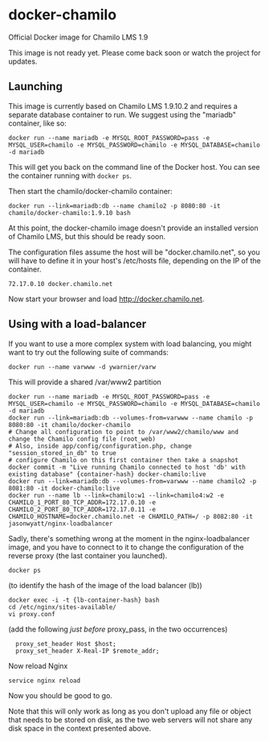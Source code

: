 # docker-chamilo
Official Docker image for Chamilo LMS 1.9

This image is not ready yet. Please come back soon or watch the project for updates.

## Launching

This image is currently based on Chamilo LMS 1.9.10.2 and requires a separate database container to run.
We suggest using the "mariadb" container, like so:

```
docker run --name mariadb -e MYSQL_ROOT_PASSWORD=pass -e MYSQL_USER=chamilo -e MYSQL_PASSWORD=chamilo -e MYSQL_DATABASE=chamilo -d mariadb
```

This will get you back on the command line of the Docker host. You can see the container running with ```docker ps```.

Then start the chamilo/docker-chamilo container:

```
docker run --link=mariadb:db --name chamilo2 -p 8080:80 -it chamilo/docker-chamilo:1.9.10 bash
```

At this point, the docker-chamilo image doesn't provide an installed version of Chamilo LMS, but this should be ready soon.

The configuration files assume the host will be "docker.chamilo.net", so you will have to define it in your host's /etc/hosts file, depending on the IP of the container.

```
72.17.0.10 docker.chamilo.net
```

Now start your browser and load http://docker.chamilo.net.

## Using with a load-balancer

If you want to use a more complex system with load balancing, you might want to try out the following suite of commands:

```
docker run --name varwww -d ywarnier/varw
```

This will provide a shared /var/www2 partition

```
docker run --name mariadb -e MYSQL_ROOT_PASSWORD=pass -e MYSQL_USER=chamilo -e MYSQL_PASSWORD=chamilo -e MYSQL_DATABASE=chamilo -d mariadb
docker run --link=mariadb:db --volumes-from=varwww --name chamilo -p 8080:80 -it chamilo/docker-chamilo
# Change all configuration to point to /var/www2/chamilo/www and change the Chamilo config file (root_web)
# Also, inside app/config/configuration.php, change "session_stored_in_db" to true
# configure Chamilo on this first container then take a snapshot
docker commit -m "Live running Chamilo connected to host 'db' with existing database" {container-hash} docker-chamilo:live
docker run --link=mariadb:db --volumes-from=varwww --name chamilo2 -p 8081:80 -it docker-chamilo:live
docker run --name lb --link=chamilo:w1 --link=chamilo4:w2 -e CHAMILO_1_PORT_80_TCP_ADDR=172.17.0.10 -e CHAMILO_2_PORT_80_TCP_ADDR=172.17.0.11 -e CHAMILO_HOSTNAME=docker.chamilo.net -e CHAMILO_PATH=/ -p 8082:80 -it jasonwyatt/nginx-loadbalancer
```

Sadly, there's something wrong at the moment in the nginx-loadbalancer image, and you have to connect to it to change the configuration of the reverse proxy (the last container you launched).

```
docker ps
```

(to identify the hash of the image of the load balancer (lb))

```
docker exec -i -t {lb-container-hash} bash
cd /etc/nginx/sites-available/
vi proxy.conf
```

(add the following *just before* proxy_pass, in the two occurrences)

```
  proxy_set_header Host $host;
  proxy_set_header X-Real-IP $remote_addr;
```

Now reload Nginx

```
service nginx reload
```

Now you should be good to go.

Note that this will only work as long as you don't upload any file or object that needs to be stored on disk, as the two web servers will not share any disk space in the context presented above.
